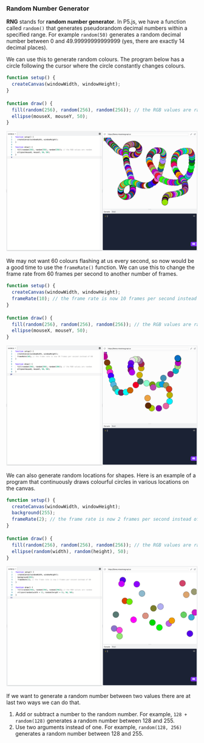 ### Random Number Generator

**RNG** stands for **random number generator**. In P5.js, we have a function called `random()` that generates pseudorandom decimal numbers within a specified range. For example `random(50)` generates a random decimal number between 0 and 49.99999999999999 (yes, there are exactly 14 decimal places).

We can use this to generate random colours. The program below has a circle following the cursor where the circle constantly changes colours.

```js
function setup() {
  createCanvas(windowWidth, windowHeight);
}

function draw() {
  fill(random(256), random(256), random(256)); // the RGB values are random
  ellipse(mouseX, mouseY, 50);
}
```

![](../../Images/Random_Colours1.png)

We may not want 60 colours flashing at us every second, so now would be a good time to use the `frameRate()` function. We can use this to change the frame rate from 60 frames per second to another number of frames.

```js
function setup() {
  createCanvas(windowWidth, windowHeight);
  frameRate(10); // the frame rate is now 10 frames per second instead of 60
}

function draw() {
  fill(random(256), random(256), random(256)); // the RGB values are random
  ellipse(mouseX, mouseY, 50);
}
```

![](../../Images/Random_Colours2.png)

We can also generate random locations for shapes. Here is an example of a program that continuously draws colourful circles in various locations on the canvas.

```js
function setup() {
  createCanvas(windowWidth, windowHeight);
  background(255);
  frameRate(2); // the frame rate is now 2 frames per second instead of 60
}

function draw() {
  fill(random(256), random(256), random(256)); // the RGB values are random
  ellipse(random(width), random(height), 50);
}
```

![](../../Images/Random_Colours3.png)


If we want to generate a random number between two values there are at last two ways we can do that.

1. Add or subtract a number to the random number. For example, `128 + random(128)` generates a random number between 128 and 255.
2. Use two arguments instead of one. For example, `random(128, 256)` generates a random number between 128 and 255.
